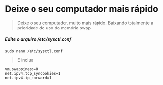 # Deixe o seu computador mais rápido

> Deixe o seu computador, muito mais rápido. Baixando totalmente a prioridade de uso da memória swap

##### Edite o arquivo /etc/sysctl.conf

    sudo nano /etc/sysctl.conf

> E inclua

```
vm.swappiness=0
net.ipv4.tcp_syncookies=1
net.ipv4.ip_forward=1
```
